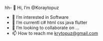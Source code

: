 hh- 👋 Hi, I’m @Koraytopuz
- 👀 I’m interested in Software 
- 🌱 I’m currentl c# html css java flutter
- 💞️ I’m looking to collaborate on ...
- 📫 How to reach me krytopuz@gmail.com 

<!---teseşekkürler
Koraytopuz/Koraytopuz is a ✨ special ✨ repository because its `README.md` (this file) appears on your GitHub profile.
You can click the Preview link to take a look at your changes.
--->
